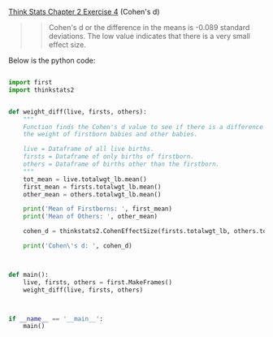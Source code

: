 [Think Stats Chapter 2 Exercise 4](http://greenteapress.com/thinkstats2/html/thinkstats2003.html#toc24) (Cohen's d)

>> Cohen's d or the difference in the means is -0.089 standard deviations. The low value indicates that there is a very small effect size.

Below is the python code:

```python

import first
import thinkstats2


def weight_diff(live, firsts, others):
	"""
	Function finds the Cohen's d value to see if there is a difference in
	the weight of firstborn babies and other babies.

	live = Dataframe of all live births.
	firsts = Dataframe of only births of firstborn.
	others = Dataframe of births other than the firstborn.
	"""
	tot_mean = live.totalwgt_lb.mean()
	first_mean = firsts.totalwgt_lb.mean()
	other_mean = others.totalwgt_lb.mean()

	print('Mean of Firstborns: ', first_mean)
	print('Mean of Others: ', other_mean)

	cohen_d = thinkstats2.CohenEffectSize(firsts.totalwgt_lb, others.totalwgt_lb)

	print('Cohen\'s d: ', cohen_d)



def main():
	live, firsts, others = first.MakeFrames()
	weight_diff(live, firsts, others)



if __name__ == '__main__':
	main()

```
